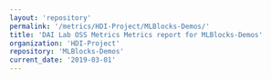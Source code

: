 ```yaml
---
layout: 'repository'
permalink: '/metrics/HDI-Project/MLBlocks-Demos/'
title: 'DAI Lab OSS Metrics Metrics report for MLBlocks-Demos'
organization: 'HDI-Project'
repository: 'MLBlocks-Demos'
current_date: '2019-03-01'
---
```


